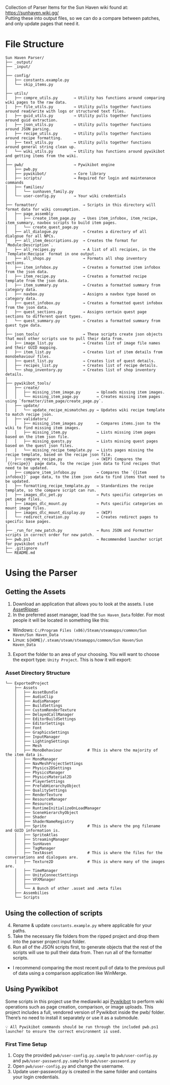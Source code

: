 Collection of Parser Items for the Sun Haven wiki found at: https://sunhaven.wiki.gg/ <br>
Putting these into output files, so we can do a compare between patches, and only update pages that need it.

# File Structure
```
Sun Haven Parser/
├── _output/
├── _input/
│
├── config/
│   ├── constants.example.py
│   └── skip_items.py
│
├── utils/
│   ├── compre_utils.py       → Utility has functions around comparing wiki pages to the raw data.
│   ├── file_utils.py         → Utility pulls together functions around read/write with logs or structured text files.
│   ├── guid_utils.py         → Utility pulls together functions around guid extraction.
│   ├── json_utils.py         → Utility pulls together functions around JSON parsing.
│   ├── recipe_utils.py       → Utility pulls together functions around recipe formatting.
│   ├── text_utils.py         → Utility pulls together functions around general string clean up.
│   └── wiki_utils.py         → Utility has functions around pywikibot and getting items from the wiki.
│
├── pwb/                      → Pywikibot engine
│   ├── pwb.py
│   ├── pywikibot/            → Core library
│   ├── scripts/              → Required for login and maintenance commands
│   ├── families/
│   │   └── sunhaven_family.py
│   └── user-config.py        → Your wiki credentials
│
├── formatter/                    → Scripts in this directory will format data for wiki consumption.
│   ├── page_assembly
│   │   ├── create_item_page.py   → Uses item_infobox, item_recipe, item_summary, navbox scripts to build item pages.
│   │   └── create_quest_page.py   
│   ├── all_dialogue.py           → Creates a directory of all dialgoue for all NPCs.
│   ├── all_item_descriptions.py  → Creates the format for `Module:Description`.
│   ├── all_recipes.py            → A list of all recipies, in the `Template:Recipie` format in one output.
│   ├── all_shops.py              → Formats all shop inventory sections.
│   ├── item_infobox.py           → Creates a formatted item infobox from the json data.
│   ├── item_recipe.py            → Creates a formatted recipe template from the json data.
│   ├── item_summary.py           → Creates a formatted summary from category data.
│   ├── navbox.py                 → Assigns a navbox type based on category data.
│   ├── quest_infobox.py          → Creates a formatted quest infobox from the json data.
│   ├── quest_sections.py         → Assigns certain quest page sections to different quest types.
│   └── quest_summary.py          → Creates a formatted summary from quest type data.
│       
├── json_tools/                   → These scripts create json objects that most other scripts use to pull their data from.
│   ├── image_list.py             → Creates list of image file names and their GUID mapping. 
│   ├── item_list.py              → Creates list of item details from monobehaviour files. 
│   ├── quest_list.py             → Creates list of quest details.
│   ├── recipes_list.py           → Creates list of recipe details.
│   └── shop_inventory.py         → Creates list of shop inventory details.
|
├── pywikibot_tools/
│   ├── create/
│   │   ├── missing_item_image.py       → Uploads missing item images.
│   │   └── missing_item_page.py        → Creates missing item pages using `formatter/item_page/create_page.py`.
│   ├── update/
│   |   └── update_recipe_mismatches.py → Updates wiki recipe template to match recipe json.
│   ├── validators/
│   │   ├── missing_item_images.py      → Compares items.json to the wiki to find missing item images.
│   │   ├── missing_item.py             → Lists missing item pages based on the item json file.
│   │   ├── missing_quests.py           → Lists missing quest pages based on the quest json files.
│   |   └── missing_recipe_template.py  → Lists pages missing the recipe template, based on the recipe json file.
│   ├── compare_recipe.py               → (WIP) Compares the `{{recipe}}` page data, to the recipe json data to find recipes that need to be updated.
│   ├── compare_item_infobox.py         → Compares the `{{item infobox}}` page data, to the item json data to find items that need to be updated.
│   ├── formatting_recipe_template.py   → Standardizes the recipe template, so the compare script can run.
│   ├── images_dlc_pet.py               → Puts specific categories on pet image files.
│   ├── images_dlc_mount.py             → Puts specific categories on mount image files.
│   ├── images_dlc_mount_display.py     → (WIP) 
│   └── redirect_creation.py            → Creates redirect pages to specific base pages.
|
├── _run_for_new_patch.py               → Runs JSON and Formatter scripts in correct order for new patch.
├── pwb.ps1                             → Recommended launcher script for pywikibot stuff
├── .gitignore
└── README.md
```

# Using the Parser
## Getting the Assets
1. Download an application that allows you to look at the assets. I use [AssetRipper](https://github.com/AssetRipper/AssetRipper).
2. In the preferred asset manager, load the `Sun Haven_Data` folder. For most people it will be located in something like this:
  * Windows: `C:/Program Files (x86)/Steam/steamapps/common/Sun Haven/Sun Haven_Data`
  * Linux: `${HOME}/.steam/steam/steamapps/common/Sun Haven/Sun Haven_Data`
3. Export the folder to an area of your choosing. You will want to choose the export type: `Unity Project`. This is how it will export:
### Asset Directory Structure
```
└── ExportedProject
    ├── Assets
    │   ├── AssetBundle
    │   ├── AudioClip
    │   ├── AudioManager
    │   ├── BuildSettings
    │   ├── CustomRenderTexture
    │   ├── DelayedCallManager
    │   ├── EditorBuildSettings
    │   ├── EditorSettings
    │   ├── Font
    │   ├── GraphicsSettings
    │   ├── InputManager
    │   ├── LightingSettings
    │   ├── Mesh
    │   ├── MonoBehaviour           # This is where the majority of the item data is.
    │   ├── MonoManager
    │   ├── NavMeshProjectSettings
    │   ├── Physics2DSettings
    │   ├── PhysicsManager
    │   ├── PhysicsMaterial2D
    │   ├── PlayerSettings
    │   ├── PrefabHierarchyObject
    │   ├── QualitySettings
    │   ├── RenderTexture
    │   ├── ResourceManager
    │   ├── Resources
    │   ├── RuntimeInitializeOnLoadManager
    │   ├── SceneHierarchyObject
    │   ├── Shader
    │   ├── ShaderNameRegistry
    │   ├── Sprite                  # This is where the png filename and GUID information is.
    │   ├── SpriteAtlas
    │   ├── StreamingManager
    │   ├── SunHaven
    │   ├── TagManager
    │   ├── TextAsset               # This is where the files for the conversations and dialogues are.
    │   ├── Texture2D               # This is where many of the images are.
    │   ├── TimeManager
    │   ├── UnityConnectSettings    
    │   ├── VFXManager
    │   ├────── 
    │   └── A Bunch of other .asset and .meta files    
    ├── Assembilies
    └── Scripts
```
## Using the collection of scripts
4. Rename & update `constants.example.py` where applicable for your paths.
5. Take the necessary file folders from the ripped project and drop them into the parser project input folder.
6. Run all of the JSON scripts first, to generate objects that the rest of the scripts will use to pull their data from. Then run all of the formatter scripts.
  * I recommend comparing the most recent pull of data to the previous pull of data using a comparison application like WinMerge.

## Using Pywikibot
Some scripts in this project use the mediawiki api [Pywikibot](https://support.wiki.gg/wiki/Pywikibot) to perform wiki operations such as page creation, comparison, or image uploads. This project includes a full, vendored version of Pywikibot inside the pwb/ folder. There’s no need to install it separately or use it as a submodule.

    💡 All Pywikibot commands should be run through the included pwb.ps1 launcher to ensure the correct environment is used.

### First Time Setup
1. Copy the provided `pwb/user-config.py.sample` to `pwb/user-config.py` and `pwb/user-password.py.sample` to `pwb/user-password.py`
2. Open `pwb/user-config.py` and change the username.
3. Update user-password.py is created in the same folder and contains your login credentials.